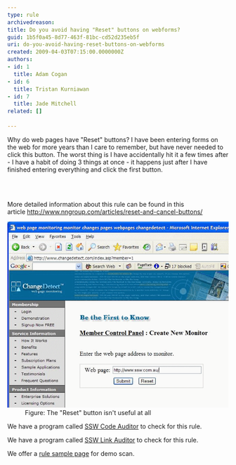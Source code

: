```yaml
---
type: rule
archivedreason: 
title: Do you avoid having "Reset" buttons on webforms?
guid: 1b5f0a45-8d77-463f-81bc-cd52d235eb5f
uri: do-you-avoid-having-reset-buttons-on-webforms
created: 2009-04-03T07:15:00.0000000Z
authors:
- id: 1
  title: Adam Cogan
- id: 6
  title: Tristan Kurniawan
- id: 7
  title: Jade Mitchell
related: []

---
```



<p class="ssw15-rteElement-P">​Why do web pages have "Reset" buttons? I have been entering forms on the web for more years than I care to remember, but have never needed to click this button. The worst thing is I have accidentally hit it a few times after - I have a habit of doing 3 things at once - it happens just after I have finished entering everything and click the first button.
<br></p>
<br><excerpt class='endintro'></excerpt><br>
<p class="ssw15-rteElement-P"> More detailed information about this rule can be found in this article <a href="http://www.nngroup.com/articles/reset-and-cancel-buttons/">http://www.nngroup.com/articles/reset-and-cancel-buttons/</a></p><dl class="image"><dt> 
         <img src="ResetButton.gif" alt="" /> 
      </dt><dd>Figure: The "Reset"​​​ button isn't useful at all </dd></dl><p class="ssw15-rteElement-YellowBorderBox">We have a program called 
      <a href="http://www.ssw.com.au/ssw/CodeAuditor">SSW Code Auditor</a> to check for this rule. </p><p class="ssw15-rteElement-YellowBorderBox">We have a program called 
      <a href="http://www.ssw.com.au/ssw/LinkAuditor">SSW Link Auditor</a> to check for this rule.​​<br></p><p class="ssw15-rteElement-YellowBorderBox">We offer a 
      <a href="http://www.ssw.com.au/SSW/LinkAuditor/Samples/Rules/NoResetButton.aspx">rule sample page</a> for demo scan.</p>


